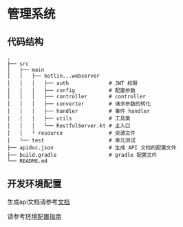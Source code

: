 # 管理系统

## 代码结构
```
.
├── src
│   ├── main
│   │   ├── kotlin...webserver
│   │   │   ├── auth             # JWT 权限
│   │   │   ├── config           # 配置参数
│   │   │   ├── controller       # controller
│   │   │   ├── converter        # 请求参数的转化
│   │   │   ├── handler          # 事件 handler
│   │   │   ├── utils            # 工具类
│   │   │   └── RestfulServer.kt # 主入口
│   │   └ resource               # 资源文件
│   └── test                     # 单元测试
├── apidoc.json                  # 生成 API 文档的配置文件
├── build.gradle                 # gradle 配置文件
└── README.md
```

## 开发环境配置
生成api文档请参考[文档](readme/generate-apidoc.md)

请参考[环境配置指南](../readme/env-config.md#后端开发环境配置)

